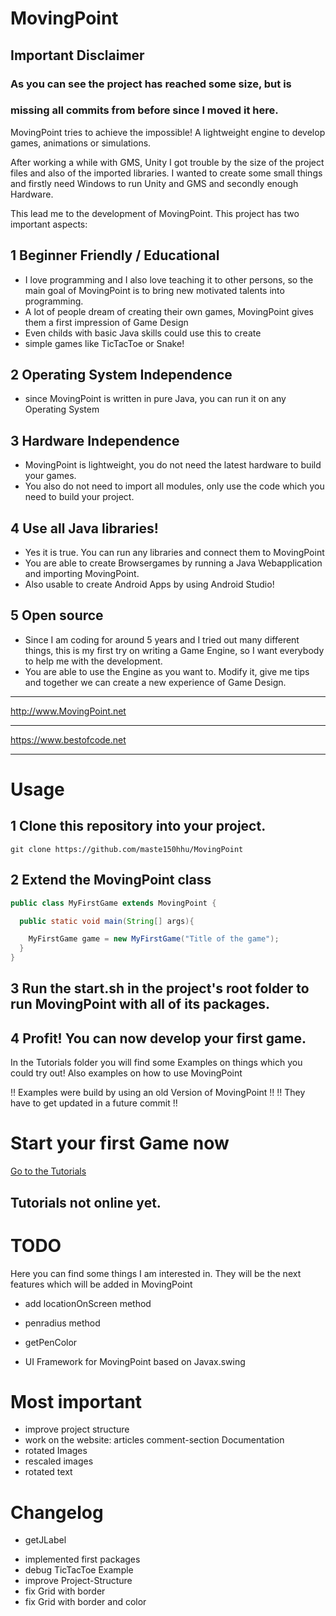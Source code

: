 # MovingPoint

## Important Disclaimer
### As you can see the project has reached some size, but is
### missing all commits from before since I moved it here.


MovingPoint tries to achieve the impossible! A lightweight engine to develop
games, animations or simulations.

After working a while with GMS, Unity I got trouble by the size of
the project files and also of the imported libraries. I wanted to
create some small things and firstly need Windows to run Unity and
GMS and secondly enough Hardware.

This lead me to the development of MovingPoint. This project has
two important aspects:

## 1 Beginner Friendly / Educational
+ I love programming and I also love teaching it to other
  persons, so the main goal of MovingPoint is to bring new
  motivated talents into programming.
+ A lot of people dream of creating their own games, MovingPoint
  gives them a first impression of Game Design
+ Even childs with basic Java skills could use this to create
+ simple games like TicTacToe or Snake!

## 2 Operating System Independence
+ since MovingPoint is written in pure Java, you can run it
  on any Operating System

## 3 Hardware Independence
+ MovingPoint is lightweight, you do not need the latest 
  hardware to build your games.
+ You also do not need to import all modules, only use the
  code which you need to build your project.

## 4 Use all Java libraries!
+ Yes it is true. You can run any libraries and connect them
  to MovingPoint
+ You are able to create Browsergames by running a Java Webapplication
  and importing MovingPoint.
+ Also usable to create Android Apps by using Android Studio!

## 5 Open source
+ Since I am coding for around 5 years and I tried out many different things,
  this is my first try on writing a Game Engine, so I want everybody to
  help me with the development.
+ You are able to use the Engine as you want to. Modify it, give me tips
  and together we can create a new experience of Game Design.


__________________________
http://www.MovingPoint.net
__________________________
https://www.bestofcode.net
__________________________

# Usage

## 1 Clone this repository into your project.

```
git clone https://github.com/maste150hhu/MovingPoint
```

## 2 Extend the MovingPoint class

```java
public class MyFirstGame extends MovingPoint {

  public static void main(String[] args){

    MyFirstGame game = new MyFirstGame("Title of the game");
  }
}

```

## 3 Run the start.sh in the project's root folder to run MovingPoint with all of its packages.

## 4 Profit! You can now develop your first game.

In the Tutorials folder you will find some Examples on things
which you could try out! Also examples on how to use MovingPoint

!! Examples were build by using an old Version of MovingPoint !!
!!        They have to get updated in a future commit         !!


# Start your first Game now
[Go to the Tutorials](http://movingpoint.net/tutorials.html)
## Tutorials not online yet.


# TODO
Here you can find some things I am interested in. They will be the next
features which will be added in MovingPoint

+ add locationOnScreen method
+ penradius method
+ getPenColor

+ UI Framework for MovingPoint based on Javax.swing

# Most important
+ improve project structure
+ work on the website:
  articles
  comment-section
  Documentation
+ rotated Images
+ rescaled images
+ rotated text



# Changelog
+ getJLabel
* implemented first packages
* debug TicTacToe Example
* improve Project-Structure
* fix Grid with border 
* fix Grid with border and color

